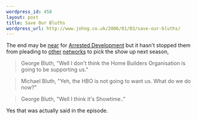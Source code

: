 ```yaml
--- 
wordpress_id: 458
layout: post
title: Save Our Bluths
wordpress_url: http://www.johng.co.uk/2006/01/03/save-our-bluths/
---
```

The end may be <a href="http://www.tvsquad.com/2005/11/16/reaction-to-arrested-development-cancellation-was-swift-says-observer-article/">near</a> for <a href="http://www.fox.com/arresteddev/">Arrested Development</a> but it hasn't stopped them from pleading to <a href="http://www.hbo.com">other</a> <a href="http://www.sho.com">networks</a> to pick the show up next season,
> George Bluth, "Well I don't think the Home Builders Organisation is going to be supporting us."

> Michael Bluth, "Yeh, the HBO is not going to want us. What do we do now?"

> George Bluth, "Well I think it's Showtime.."

Yes that was actually said in the episode.
